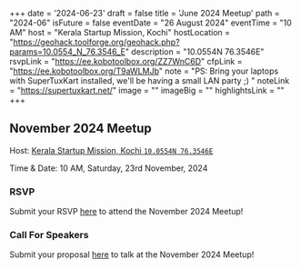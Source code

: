 +++
date = '2024-06-23'
draft = false
title = 'June 2024 Meetup'
path = "2024-06"
isFuture = false
eventDate = "26 August 2024"
eventTime = "10 AM"
host = "Kerala Startup Mission, Kochi"
hostLocation = "https://geohack.toolforge.org/geohack.php?params=10.0554_N_76.3546_E"
description = "10.0554N 76.3546E"
rsvpLink = "https://ee.kobotoolbox.org/ZZ7WnC6D"
cfpLink = "https://ee.kobotoolbox.org/T9aWLMJb"
note = "PS: Bring your laptops with SuperTuxKart installed, we'll be having a small LAN party ;) "
noteLink = "https://supertuxkart.net/"
image = ""
imageBig = ""
highlightsLink = ""
+++

## November 2024 Meetup

Host: [Kerala Startup Mission, Kochi `10.0554N 76.3546E`](https://geohack.toolforge.org/geohack.php?params=10.0554_N_76.3546_E)

Time & Date: 10 AM, Saturday, 23rd November, 2024

### RSVP

Submit your RSVP [here](https://ee.kobotoolbox.org/ZZ7WnC6D) to attend the November 2024 Meetup!

### Call For Speakers

Submit your proposal [here](https://ee.kobotoolbox.org/T9aWLMJb) to talk at the November 2024 Meetup!